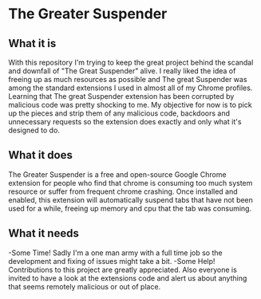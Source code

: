 # The Greater Suspender

## What it is
With this repository I'm trying to keep the great project behind the scandal and downfall of "The Great Suspender" alive.
I really liked the idea of freeing up as much resources as possible and The great Suspender was among the standard extensions I used in almost all of my Chrome profiles. Learning that The great Suspender extension has been corrupted by malicious code was pretty shocking to me. 
My objective for now is to pick up the pieces and strip them of any malicious code, backdoors and unnecessary requests so the extension does exactly and only what it's designed to do. 

## What it does
The Greater Suspender is a free and open-source Google Chrome extension for people who find that chrome is consuming too much system resource or suffer from frequent chrome crashing. Once installed and enabled, this extension will automatically suspend tabs that have not been used for a while, freeing up memory and cpu that the tab was consuming.

## What it needs
-Some Time!
Sadly I'm a one man army with a full time job so the development and fixing of issues might take a bit. 
-Some Help!
Contributions to this project are greatly appreciated. 
Also everyone is invited to have a look at the extensions code and alert us about anything that seems remotely malicious or out of place.   
